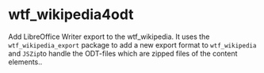 # wtf_wikipedia4odt
Add LibreOffice Writer export to the wtf_wikipedia. It uses the `wtf_wikipedia_export` package to add a new export format to `wtf_wikipedia` and `JSZip`to handle the ODT-files which are zipped files of the content elements..
